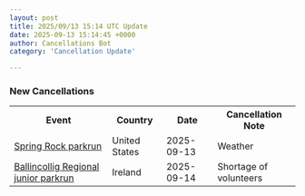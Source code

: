 ```yaml
---
layout: post
title: 2025/09/13 15:14 UTC Update
date: 2025-09-13 15:14:45 +0000
author: Cancellations Bot
category: 'Cancellation Update'

---
```


<h3>New Cancellations</h3>
<div class='hscrollable'>
<table style='width: 100%'>
    <tr>
        <th>Event</th>
        <th>Country</th>
        <th>Date</th>
        <th>Cancellation Note</th>
    </tr>
    <tr>
        <td><a href="https://www.parkrun.us/springrock">Spring Rock parkrun</a></td>
        <td>United States</td>
        <td>2025-09-13</td>
        <td>Weather</td>
    </tr>
    <tr>
        <td><a href="https://www.parkrun.ie/ballincolligregional-juniors">Ballincollig Regional junior parkrun</a></td>
        <td>Ireland</td>
        <td>2025-09-14</td>
        <td>Shortage of volunteers</td>
    </tr>
</table>
</div>
